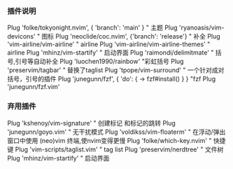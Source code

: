 ### 插件说明

Plug 'folke/tokyonight.nvim', { 'branch': 'main' }     " 主题
Plug 'ryanoasis/vim-devicons'                          " 图标
Plug 'neoclide/coc.nvim', {'branch': 'release'}        " 补全
Plug 'vim-airline/vim-airline'                         " airline
Plug 'vim-airline/vim-airline-themes'                  " airline
Plug 'mhinz/vim-startify'                              " 启动界面
Plug 'raimondi/delimitmate'                            " 括号,引号等自动补全
Plug 'luochen1990/rainbow'                             "彩虹括号
Plug 'preservim/tagbar'                                " 替换了taglist
Plug 'tpope/vim-surround'                              " 一个针对成对括号，引号的插件
Plug 'junegunn/fzf', { 'do': { -> fzf#install() } }    "fzf
Plug 'junegunn/fzf.vim'

### 弃用插件

Plug 'kshenoy/vim-signature'                           " 创建标记 和标记的跳转
Plug 'junegunn/goyo.vim'                               " 无干扰模式
Plug 'voldikss/vim-floaterm'                           " 在浮动/弹出窗口中使用 (neo)vim 终端,使nvim变得更慢
Plug 'folke/which-key.nvim'                            " 快捷键
Plug 'vim-scripts/taglist.vim'                         " tag list
Plug 'preservim/nerdtree'                              " 文件树
Plug 'mhinz/vim-startify'                              " 启动界面
